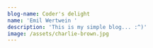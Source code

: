 ```yaml
---
blog-name: Coder's delight
name: 'Emil Wertwein '
description: 'This is my simple blog... :^)'
image: /assets/charlie-brown.jpg
---
```


